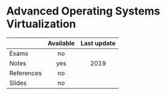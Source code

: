 # Advanced Operating Systems Virtualization

|          |Available|Last update|
|----------|:-------:|:---------:|
|Exams     |no       |           |
|Notes     |yes      |2019       |
|References|no       |           |
|Slides    |no       |           |
